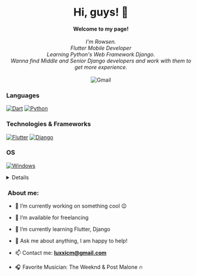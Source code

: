 <h1 align="center">Hi, guys! 👋</h1>

<p align="center">
    <b>Welcome to my page!</b><br><br>
    <i>
        I'm Rowsen.<br>
        Flutter Mobile Developer <br>
        Learning Python's Web Framework Django.<br>
        Wanna find Middle and Senior Django developers and work with them to get more experience.<br>
    </i><br>
    <a >
        <img src="https://img.shields.io/badge/Gmail-white?style=flat-square&logo=gmail" alt="Gmail">
    </a>
</p>

### Languages
[![Dart](https://img.shields.io/badge/dart-blue?style=for-the-badge&logo=dart)](https://github.com/luxx77)
[![Python](https://img.shields.io/badge/python-black?style=for-the-badge&logo=python)](https://github.com/luxx77)

### Technologies & Frameworks
[![Flutter](https://img.shields.io/badge/flutter-blue?style=for-the-badge&logo=flutter)](https://github.com/luxx77)
[![Django](https://img.shields.io/badge/django-black?style=for-the-badge&logo=django)](https://github.com/luxx77)

### OS
[![Windows](https://img.shields.io/badge/Windows-black?style=for-the-badge&logo=Windows)](https://github.com/luxx77)

<details>
<p align="center">
  <a href="https://github.com/luxx77">
    <img src="https://github-profile-summary-cards.vercel.app/api/cards/profile-details?username=luxx77&theme=transparent" />
  </a>
  <a href="https://github.com/luxx77">
    <img src="https://github-readme-streak-stats.herokuapp.com/?user=luxx77&hide_border=true&card_width=338&theme=transparent" />
  </a>
  <a href="https://github.com/luxx77">
    <img src="https://github-profile-summary-cards.vercel.app/api/cards/stats?username=luxx77&theme=transparent" />
  </a>
  <a href="https://github.com/luxx77">
    <img src="https://github-readme-stats.vercel.app/api/top-langs/?username=luxx77&langs_count=10&exclude_repo=&hide=jupyter%20notebook,vim%20script,cmake,makefile,batchfile,emacs%20lisp,css,html&layout=default&card_width=699&hide_border=true&theme=transparent" />
  </a>
</p>
</details>

<h3>&nbsp;About me:</h3>

- 🔭 I’m currently working on something cool 😉

- 🤝 I’m available for freelancing

- 🌱 I’m currently learning Flutter, Django

- 💬 Ask me about anything, I am happy to help!

- 📫 Contact me: **luxxicm@gmail.com**

- 🎧 Favorite Musician: The Weeknd & Post Malone 🔥